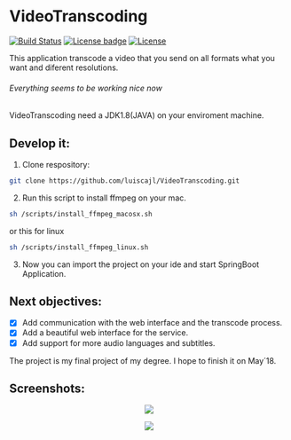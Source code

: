 # VideoTranscoding
[![Build Status](https://travis-ci.org/luiscajl/VideoTranscoding.svg?branch=master)](https://travis-ci.org/luiscajl/VideoTranscoding)
[![License badge](https://img.shields.io/badge/license-Apache2-orange.svg)](http://www.apache.org/licenses/LICENSE-2.0)
[![License](https://img.shields.io/badge/License-Apache%202.0-blue.svg)](https://opensource.org/licenses/Apache-2.0)

This application transcode a video that you send on all formats what you want and diferent resolutions.


###### Everything seems to be working nice now

VideoTranscoding need a JDK1.8(JAVA) on your enviroment machine. 


<!---
## Run it:
1. Clone respository:
```sh
git clone https://github.com/luiscajl/VideoTranscoding.git 
```
2. Run this script to install ffmpeg on your mac.
```sh
sh /scripts/install_ffmpeg_macosx.sh
```
or this for linux
```sh
sh /scripts/install_ffmpeg_linux.sh
```
3. Install maven
-->
## Develop it:
1. Clone respository:
```sh
git clone https://github.com/luiscajl/VideoTranscoding.git 
```
2. Run this script to install ffmpeg on your mac.
```sh
sh /scripts/install_ffmpeg_macosx.sh
```
or this for linux
```sh
sh /scripts/install_ffmpeg_linux.sh
```
3. Now you can import the project on your ide and start SpringBoot Application.


## Next objectives:
- [x] Add communication with the web interface and the transcode process.
- [x] Add a beautiful web interface for the service.
- [x] Add support for more audio languages and subtitles.

The project is my final project of my degree. I hope to finish it on May´18. 

## Screenshots:
<p align="center">
  <img src="https://github.com/luiscajl/VideoTranscoding/blob/master/screens/screenIndex.png"/>
</p>
<p align="center">
  <img src="https://github.com/luiscajl/VideoTranscoding/blob/master/screens/screenTranscode.png"/>
</p>




